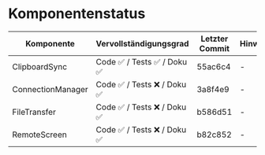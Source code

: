 # Komponentenstatus

| Komponente        | Vervollständigungsgrad       | Letzter Commit | Hinweise/Bugs |
| ----------------- | ---------------------------- | -------------- | ------------- |
| ClipboardSync     | Code ✅ / Tests ✅ / Doku ✅ | 55ac6c4        | -             |
| ConnectionManager | Code ✅ / Tests ❌ / Doku ✅ | 3a8f4e9        | -             |
| FileTransfer      | Code ✅ / Tests ❌ / Doku ✅ | b586d51        | -             |
| RemoteScreen      | Code ✅ / Tests ❌ / Doku ✅ | b82c852        | -             |
